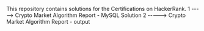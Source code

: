 This repository contains solutions for the Certifications on HackerRank. 
 1 ----->   Crypto Market Algorithm Report - MySQL Solution
 2 ----->   Crypto Market Algorithm Report - output 
